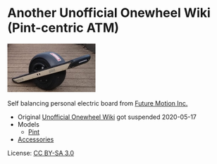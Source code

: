 # Another Unofficial Onewheel Wiki (Pint-centric ATM)
![Pint](wiki/media/pint-200.jpg)

Self balancing personal electric board from [Future Motion Inc.](https://onewheel.com/)

* Original [Unofficial Onewheel Wiki](https://onewheel.wiki/Main_Page) got suspended 2020-05-17
* Models
  * [Pint](wiki/Pint.md)
* [Accessories](wiki/Accessories.md)

License: [CC BY-SA 3.0](LICENSE)
